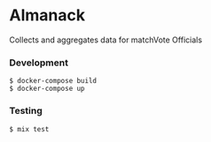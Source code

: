 # Almanack

Collects and aggregates data for matchVote Officials

### Development

    $ docker-compose build
    $ docker-compose up

### Testing

    $ mix test